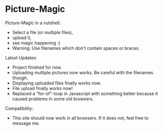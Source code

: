 # Picture-Magic

Picture-Magic in a nutshell:
 - Select a file (or multiple files), 
 - upload it, 
 - see magic happening :)
 - Warning: Use filenames which don't contain spaces or braces.
 
Latest Updates:
 - Project finished for now.
 - Uploading multiple pictures now works. Be careful with the filenames though.
 - Displaying uploaded files finally works now.
 - File upload finally works now!
 - Replaced a "for-of"-loop in Javascript with something better because it caused problems in some old browsers.

Compatibility:
 - This site should now work in all browsers. If it does not, feel free to message me.